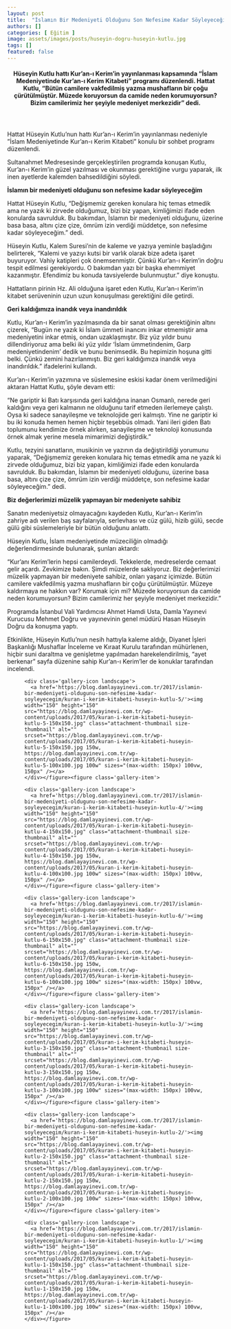 ```yaml
---
layout: post
title:  "İslamın Bir Medeniyeti Olduğunu Son Nefesime Kadar Söyleyeceğim"
authors: []
categories: [ Eğitim ]
image: assets/images/posts/huseyin-dogru-huseyin-kutlu.jpg
tags: []
featured: false
---
```

<header> 

#### Hüseyin Kutlu hattı Kur&#8217;an-ı Kerim&#8217;in yayınlanması kapsamında &#8220;İslam Medeniyetinde Kur&#8217;an-ı Kerim Kitabeti&#8221; programı düzenlendi. Hattat Kutlu, &#8220;Bütün camilere vakfedilmiş yazma mushafların bir çoğu çürütülmüştür. Müzede koruyorsun da camide neden korumuyorsun? Bizim camilerimiz her şeyiyle medeniyet merkezidir&#8221; dedi.</header> 

<div class="info flx frw fcc">
  <p class="non-card" data-card-id="1014819b-06ff-4de9-5cfb-ecf02f77dffe" data-card-type="Text">
    Hattat Hüseyin Kutlu&#8217;nun hattı Kur&#8217;an-ı Kerim&#8217;in yayınlanması nedeniyle &#8221;İslam Medeniyetinde Kur&#8217;an-ı Kerim Kitabeti&#8221; konulu bir sohbet programı düzenlendi.
  </p>
  
  <p class="non-card" data-card-id="1014819b-06ff-4de9-5cfb-ecf02f77dffe" data-card-type="Text">
    Sultanahmet Medresesinde gerçekleştirilen programda konuşan Kutlu, Kur&#8217;an-ı Kerim&#8217;in güzel yazılması ve okunması gerektiğine vurgu yaparak, ilk inen ayetlerde kalemden bahsedildiğini söyledi.
  </p>
  
  <p class="non-card" data-card-id="1014819b-06ff-4de9-5cfb-ecf02f77dffe" data-card-type="Text">
    <strong>İslamın bir medeniyeti olduğunu son nefesime kadar söyleyeceğim</strong>
  </p>
  
  <p>
    <span data-card-id="1014819b-06ff-4de9-5cfb-ecf02f77dffe" data-card-type="Text">Hattat Hüseyin Kutlu, &#8220;Değişmemiz gereken konulara hiç temas etmedik ama ne yazık ki zirvede olduğumuz, bizi biz yapan, kimliğimizi ifade eden konularda savrulduk. Bu bakımdan, İslamın bir medeniyeti olduğunu, üzerine basa basa, altını çize çize, ömrüm izin verdiği müddetçe, son nefesime kadar söyleyeceğim.&#8221; dedi.</span>
  </p>
  
  <p class="non-card" data-card-id="1014819b-06ff-4de9-5cfb-ecf02f77dffe" data-card-type="Text">
    Hüseyin Kutlu, Kalem Suresi&#8217;nin de kaleme ve yazıya yeminle başladığını belirterek, &#8220;Kalemi ve yazıyı kutsi bir varlık olarak bize adeta işaret buyuruyor. Vahiy katipleri çok önemsenmiştir. Çünkü Kur&#8217;an-ı Kerim&#8217;in doğru tespit edilmesi gerekiyordu. O bakımdan yazı bir başka ehemmiyet kazanmıştır. Efendimiz bu konuda tavsiyelerde bulunmuştur.&#8221; diye konuştu.
  </p>
  
  <p class="non-card" data-card-id="1014819b-06ff-4de9-5cfb-ecf02f77dffe" data-card-type="Text">
    Hattatların pirinin Hz. Ali olduğuna işaret eden Kutlu, Kur&#8217;an-ı Kerim&#8217;in kitabet serüveninin uzun uzun konuşulması gerektiğini dile getirdi.
  </p>
  
  <p class="non-card" data-card-id="1014819b-06ff-4de9-5cfb-ecf02f77dffe" data-card-type="Text">
    <strong>G</strong><strong>eri kaldığımıza inandık veya inandırıldık</strong>
  </p>
  
  <p class="non-card" data-card-id="1014819b-06ff-4de9-5cfb-ecf02f77dffe" data-card-type="Text">
    Kutlu, Kur&#8217;an-ı Kerim&#8217;in yazılmasında da bir sanat olması gerektiğinin altını çizerek, &#8220;Bugün ne yazık ki İslam ümmeti inancını inkar etmemiştir ama medeniyetini inkar etmiş, ondan uzaklaşmıştır. Biz yüz yıldır bunu dillendiriyoruz ama belki iki yüz yıldır &#8216;İslam ümmetindenim, Garp medeniyetindenim&#8217; dedik ve bunu benimsedik. Bu hepimizin hoşuna gitti belki. Çünkü zemini hazırlanmıştı. Biz geri kaldığımıza inandık veya inandırıldık.&#8221; ifadelerini kullandı.
  </p>
  
  <p class="non-card" data-card-id="1014819b-06ff-4de9-5cfb-ecf02f77dffe" data-card-type="Text">
    Kur&#8217;an-ı Kerim&#8217;in yazımına ve süslemesine eskisi kadar önem verilmediğini aktaran Hattat Kutlu, şöyle devam etti:
  </p>
  
  <p class="non-card" data-card-id="1014819b-06ff-4de9-5cfb-ecf02f77dffe" data-card-type="Text">
    &#8220;Ne gariptir ki Batı karşısında geri kaldığına inanan Osmanlı, nerede geri kaldığını veya geri kalmanın ne olduğunu tarif etmeden ilerlemeye çalıştı. Oysa ki sadece sanayileşme ve teknolojide geri kalmıştı. Yine ne gariptir ki bu iki konuda hemen hemen hiçbir teşebbüs olmadı. Yani ileri giden Batı toplumunu kendimize örnek alırken, sanayileşme ve teknoloji konusunda örnek almak yerine mesela mimarimizi değiştirdik.&#8221;
  </p>
  
  <p class="non-card" data-card-id="1014819b-06ff-4de9-5cfb-ecf02f77dffe" data-card-type="Text">
    Kutlu, tezyini sanatların, musikinin ve yazının da değiştirildiği yorumunu yaparak, &#8220;Değişmemiz gereken konulara hiç temas etmedik ama ne yazık ki zirvede olduğumuz, bizi biz yapan, kimliğimizi ifade eden konularda savrulduk. Bu bakımdan, İslamın bir medeniyeti olduğunu, üzerine basa basa, altını çize çize, ömrüm izin verdiği müddetçe, son nefesime kadar söyleyeceğim.&#8221; dedi.
  </p>
  
  <p class="non-card" data-card-id="1014819b-06ff-4de9-5cfb-ecf02f77dffe" data-card-type="Text">
    <strong>Biz değerlerimizi müzelik yapmayan bir medeniyete sahibiz</strong>
  </p>
  
  <p class="non-card" data-card-id="1014819b-06ff-4de9-5cfb-ecf02f77dffe" data-card-type="Text">
    Sanatın medeniyetsiz olmayacağını kaydeden Kutlu, Kur&#8217;an-ı Kerim&#8217;in zahriye adı verilen baş sayfalarıyla, serlevhası ve cüz gülü, hizib gülü, secde gülü gibi süslemeleriyle bir bütün olduğunu anlattı.
  </p>
  
  <p class="non-card" data-card-id="1014819b-06ff-4de9-5cfb-ecf02f77dffe" data-card-type="Text">
    Hüseyin Kutlu, İslam medeniyetinde müzeciliğin olmadığı değerlendirmesinde bulunarak, şunları aktardı:
  </p>
  
  <p class="non-card" data-card-id="1014819b-06ff-4de9-5cfb-ecf02f77dffe" data-card-type="Text">
    &#8220;Kur&#8217;anı Kerim&#8217;lerin hepsi camilerdeydi. Tekkelerde, medreselerde cemaat gelir açardı. Zevkimize bakın. Şimdi müzelerde saklıyoruz. Biz değerlerimizi müzelik yapmayan bir medeniyete sahibiz, onları yaşarız içimizde. Bütün camilere vakfedilmiş yazma mushafların bir çoğu çürütülmüştür. Müzeye kaldırmaya ne hakkın var? Korumak için mi? Müzede koruyorsun da camide neden korumuyorsun? Bizim camilerimiz her şeyiyle medeniyet merkezidir.&#8221;
  </p>
  
  <p class="non-card" data-card-id="1014819b-06ff-4de9-5cfb-ecf02f77dffe" data-card-type="Text">
    Programda İstanbul Vali Yardımcısı Ahmet Hamdi Usta, Damla Yayınevi Kurucusu Mehmet Doğru ve yayınevinin genel müdürü Hasan Hüseyin Doğru da konuşma yaptı.
  </p>
  
  <p class="non-card" data-card-id="1014819b-06ff-4de9-5cfb-ecf02f77dffe" data-card-type="Text">
    Etkinlikte, Hüseyin Kutlu&#8217;nun nesih hattıyla kaleme aldığı, Diyanet İşleri Başkanlığı Mushaflar İnceleme ve Kıraat Kurulu tarafından mühürlenen, hiçbir suni daraltma ve genişletme yapılmadan harekelendirilmiş, &#8220;ayet berkenar&#8221; sayfa düzenine sahip Kur&#8217;an-ı Kerim&#8217;ler de konuklar tarafından incelendi.
  </p>
  
  <div id='gallery-4' class='gallery galleryid-1678 gallery-columns-3 gallery-size-thumbnail'>
    <figure class='gallery-item'> 
    
    <div class='gallery-icon landscape'>
      <a href='https://blog.damlayayinevi.com.tr/2017/islamin-bir-medeniyeti-oldugunu-son-nefesime-kadar-soyleyecegim/kuran-i-kerim-kitabeti-huseyin-kutlu-5/'><img width="150" height="150" src="https://blog.damlayayinevi.com.tr/wp-content/uploads/2017/05/kuran-i-kerim-kitabeti-huseyin-kutlu-5-150x150.jpg" class="attachment-thumbnail size-thumbnail" alt="" srcset="https://blog.damlayayinevi.com.tr/wp-content/uploads/2017/05/kuran-i-kerim-kitabeti-huseyin-kutlu-5-150x150.jpg 150w, https://blog.damlayayinevi.com.tr/wp-content/uploads/2017/05/kuran-i-kerim-kitabeti-huseyin-kutlu-5-100x100.jpg 100w" sizes="(max-width: 150px) 100vw, 150px" /></a>
    </div></figure><figure class='gallery-item'> 
    
    <div class='gallery-icon landscape'>
      <a href='https://blog.damlayayinevi.com.tr/2017/islamin-bir-medeniyeti-oldugunu-son-nefesime-kadar-soyleyecegim/kuran-i-kerim-kitabeti-huseyin-kutlu-4/'><img width="150" height="150" src="https://blog.damlayayinevi.com.tr/wp-content/uploads/2017/05/kuran-i-kerim-kitabeti-huseyin-kutlu-4-150x150.jpg" class="attachment-thumbnail size-thumbnail" alt="" srcset="https://blog.damlayayinevi.com.tr/wp-content/uploads/2017/05/kuran-i-kerim-kitabeti-huseyin-kutlu-4-150x150.jpg 150w, https://blog.damlayayinevi.com.tr/wp-content/uploads/2017/05/kuran-i-kerim-kitabeti-huseyin-kutlu-4-100x100.jpg 100w" sizes="(max-width: 150px) 100vw, 150px" /></a>
    </div></figure><figure class='gallery-item'> 
    
    <div class='gallery-icon landscape'>
      <a href='https://blog.damlayayinevi.com.tr/2017/islamin-bir-medeniyeti-oldugunu-son-nefesime-kadar-soyleyecegim/kuran-i-kerim-kitabeti-huseyin-kutlu-6/'><img width="150" height="150" src="https://blog.damlayayinevi.com.tr/wp-content/uploads/2017/05/kuran-i-kerim-kitabeti-huseyin-kutlu-6-150x150.jpg" class="attachment-thumbnail size-thumbnail" alt="" srcset="https://blog.damlayayinevi.com.tr/wp-content/uploads/2017/05/kuran-i-kerim-kitabeti-huseyin-kutlu-6-150x150.jpg 150w, https://blog.damlayayinevi.com.tr/wp-content/uploads/2017/05/kuran-i-kerim-kitabeti-huseyin-kutlu-6-100x100.jpg 100w" sizes="(max-width: 150px) 100vw, 150px" /></a>
    </div></figure><figure class='gallery-item'> 
    
    <div class='gallery-icon landscape'>
      <a href='https://blog.damlayayinevi.com.tr/2017/islamin-bir-medeniyeti-oldugunu-son-nefesime-kadar-soyleyecegim/kuran-i-kerim-kitabeti-huseyin-kutlu-3/'><img width="150" height="150" src="https://blog.damlayayinevi.com.tr/wp-content/uploads/2017/05/kuran-i-kerim-kitabeti-huseyin-kutlu-3-150x150.jpg" class="attachment-thumbnail size-thumbnail" alt="" srcset="https://blog.damlayayinevi.com.tr/wp-content/uploads/2017/05/kuran-i-kerim-kitabeti-huseyin-kutlu-3-150x150.jpg 150w, https://blog.damlayayinevi.com.tr/wp-content/uploads/2017/05/kuran-i-kerim-kitabeti-huseyin-kutlu-3-100x100.jpg 100w" sizes="(max-width: 150px) 100vw, 150px" /></a>
    </div></figure><figure class='gallery-item'> 
    
    <div class='gallery-icon landscape'>
      <a href='https://blog.damlayayinevi.com.tr/2017/islamin-bir-medeniyeti-oldugunu-son-nefesime-kadar-soyleyecegim/kuran-i-kerim-kitabeti-huseyin-kutlu-2/'><img width="150" height="150" src="https://blog.damlayayinevi.com.tr/wp-content/uploads/2017/05/kuran-i-kerim-kitabeti-huseyin-kutlu-2-150x150.jpg" class="attachment-thumbnail size-thumbnail" alt="" srcset="https://blog.damlayayinevi.com.tr/wp-content/uploads/2017/05/kuran-i-kerim-kitabeti-huseyin-kutlu-2-150x150.jpg 150w, https://blog.damlayayinevi.com.tr/wp-content/uploads/2017/05/kuran-i-kerim-kitabeti-huseyin-kutlu-2-100x100.jpg 100w" sizes="(max-width: 150px) 100vw, 150px" /></a>
    </div></figure><figure class='gallery-item'> 
    
    <div class='gallery-icon landscape'>
      <a href='https://blog.damlayayinevi.com.tr/2017/islamin-bir-medeniyeti-oldugunu-son-nefesime-kadar-soyleyecegim/kuran-i-kerim-kitabeti-huseyin-kutlu-1/'><img width="150" height="150" src="https://blog.damlayayinevi.com.tr/wp-content/uploads/2017/05/kuran-i-kerim-kitabeti-huseyin-kutlu-1-150x150.jpg" class="attachment-thumbnail size-thumbnail" alt="" srcset="https://blog.damlayayinevi.com.tr/wp-content/uploads/2017/05/kuran-i-kerim-kitabeti-huseyin-kutlu-1-150x150.jpg 150w, https://blog.damlayayinevi.com.tr/wp-content/uploads/2017/05/kuran-i-kerim-kitabeti-huseyin-kutlu-1-100x100.jpg 100w" sizes="(max-width: 150px) 100vw, 150px" /></a>
    </div></figure>
  </div>
</div>